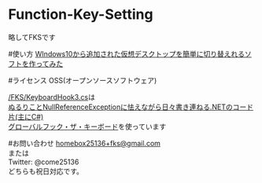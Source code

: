 # Function-Key-Setting
略してFKSです

#使い方
[WIndows10から追加された仮想デスクトップを簡単に切り替えれるソフトを作ってみた](http://qiita.com/homebox25136/items/444fd7a93f5f8a2dad7c)

#ライセンス
OSS(オープンソースソフトウェア)  
  
[/FKS/KeyboardHook3.cs](https://github.com/homebox25136/Function-Key-Setting/blob/master/FKS/KeyboardHook3.cs)は  
[ぬるりことNullReferenceExceptionに怯えながら日々書き連ねる.NETのコード片(主にC#)  
グローバルフック・ザ・キーボード](http://hongliang.seesaa.net/article/7539988.html)を使っています

#お問い合わせ
homebox25136+fks@gmail.com  
または  
Twitter: @come25136  
どちらも祝日対応です。
